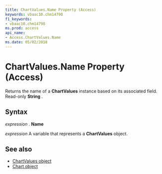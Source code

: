 ```yaml
---
title: ChartValues.Name Property (Access)
keywords: vbaac10.chm14798
f1_keywords:
- vbaac10.chm14798
ms.prod: access
api_name:
- Access.ChartValues.Name
ms.date: 05/02/2018
---
```



# ChartValues.Name Property (Access)

Returns the name of a **ChartValues** instance based on its associated field. Read-only **String** .


## Syntax

 _expression_ . **Name**

 _expression_ A variable that represents a **ChartValues** object.


## See also

- [ChartValues object](Access.ChartValues.md)
- [Chart object](Access.Chart.md)